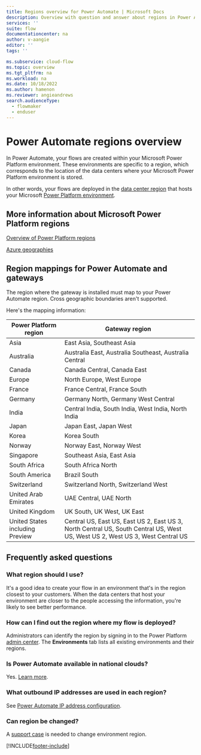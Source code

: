 ```yaml
---
title: Regions overview for Power Automate | Microsoft Docs
description: Overview with question and answer about regions in Power Automate.
services: ''
suite: flow
documentationcenter: na
author: v-aangie
editor: ''
tags: ''

ms.subservice: cloud-flow
ms.topic: overview
ms.tgt_pltfrm: na
ms.workload: na
ms.date: 10/18/2022
ms.author: hamenon
ms.reviewer: angieandrews
search.audienceType: 
  - flowmaker
  - enduser
---
```

# Power Automate regions overview

In Power Automate, your flows are created within your Microsoft Power Platform environment. These environments are specific to a region, which corresponds to the location of the data centers where your Microsoft Power Platform environment is stored.

In other words, your flows are deployed in the [data center region](https://azure.microsoft.com/regions/) that hosts your Microsoft [Power Platform environment](environments-overview-admin.md).

## More information about Microsoft Power Platform regions

[Overview of Power Platform regions](/power-platform/admin/regions-overview)

[Azure geographies](https://azure.microsoft.com/global-infrastructure/geographies/)

## Region mappings for Power Automate and gateways

The region where the gateway is installed must map to your Power Automate region. Cross geographic boundaries aren't supported.

Here's the mapping information:

Power Platform region|Gateway region
-----|-----
Asia|East Asia, Southeast Asia
Australia|Australia East, Australia Southeast, Australia Central
Canada|Canada Central, Canada East
Europe|North Europe, West Europe
France|France Central, France South
Germany | Germany North, Germany West Central
India|Central India, South India, West India, North India
Japan|Japan East, Japan West
Korea | Korea South
Norway | Norway East, Norway West
Singapore | Southeast Asia, East Asia
South Africa | South Africa North
South America|Brazil South
Switzerland|Switzerland North, Switzerland West
United Arab Emirates | UAE Central, UAE North
United Kingdom|UK South, UK West, UK East
United States including Preview|Central US, East US, East US 2, East US 3, North Central US, South Central US, West US, West US 2, West US 3, West Central US

## Frequently asked questions

### What region should I use?

It's a good idea to create your flow in an environment that's in the region closest to your customers. When the data centers that host your environment are closer to the people accessing the information, you're likely to see better performance.

### How can I find out the region where my flow is deployed?

Administrators can identify the region by signing in to the Power Platform [admin center](https://admin.powerplatform.microsoft.com/). The **Environments** tab lists all existing environments and their regions.

### Is Power Automate available in national clouds?

Yes. [Learn more](./us-govt.md).

### What outbound IP addresses are used in each region?

See [Power Automate IP address configuration](/power-automate/ip-address-configuration).

### Can region be changed? 

A [support case](/power-platform/admin/get-help-support) is needed to change environment region.

[!INCLUDE[footer-include](includes/footer-banner.md)]
